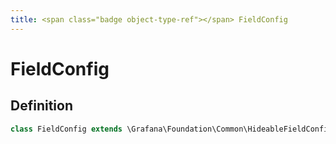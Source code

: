 ```yaml
---
title: <span class="badge object-type-ref"></span> FieldConfig
---
```

# <span class="badge object-type-ref"></span> FieldConfig

## Definition

```php
class FieldConfig extends \Grafana\Foundation\Common\HideableFieldConfig {}
```
